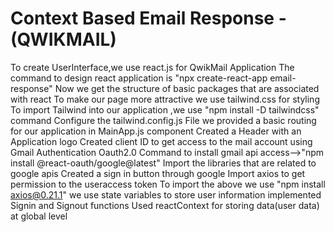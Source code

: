 # Context Based Email Response -(QWIKMAIL)

To create UserInterface,we use react.js for QwikMail Application
The command to design react application is "npx create-react-app email-response"
Now we get the structure of basic packages that are associated with react
To make our page more attractive we use tailwind.css for styling
To import Tailwind into our application ,we use "npm install -D tailwindcss" command
Configure the tailwind.config.js File
we provided a basic routing for our application in MainApp.js component
Created a Header with an Application logo
Created client ID to get access to the mail account using Gmail Authentication Oauth2.0
Command to install gmail api access-->"npm install @react-oauth/google@latest"
Import the libraries that are related to google apis
Created a sign in button through google
Import axios to get permission to the useraccess token
To import the above we use "npm install axios@0.21.1"
we use state variables to store user information
implemented Signin and Signout functions
Used reactContext for storing data(user data) at global level